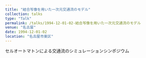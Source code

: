 ```yaml
---
title: "結合写像を用いた一次元交通流のモデル"
collection: talks
type: "Talk"
permalink: /talks/1994-12-01-02-結合写像を用いた一次元交通流のモデル
venue: "名古屋"
date: 1994-12-01-02
location: "名古屋市東区"
---
```


セルオートマトンによる交通流のシミュレーションシンポジウム
